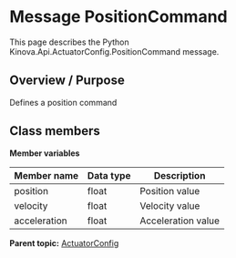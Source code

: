 # Message PositionCommand

This page describes the Python Kinova.Api.ActuatorConfig.PositionCommand message.

## Overview / Purpose

Defines a position command

## Class members

 **Member variables** 

|Member name|Data type|Description|
|-----------|---------|-----------|
|position|float|Position value|
|velocity|float|Velocity value|
|acceleration|float|Acceleration value|

**Parent topic:** [ActuatorConfig](../references/summary_ActuatorConfig.md)

